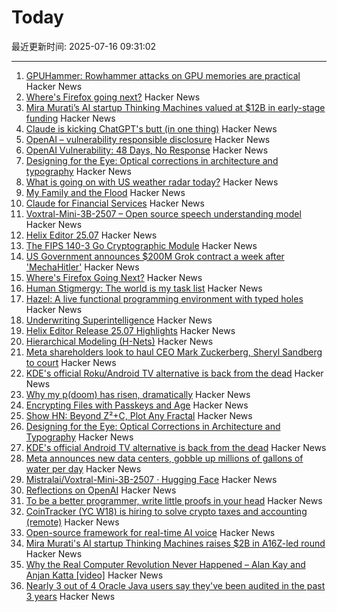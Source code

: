 # Today

最近更新时间: 2025-07-16 09:31:02

--- 
1. [GPUHammer: Rowhammer attacks on GPU memories are practical](https://gpuhammer.com/) Hacker News
2. [Where's Firefox going next?](https://connect.mozilla.org/t5/discussions/where-s-firefox-going-next-you-tell-us/m-p/100698#M39094) Hacker News
3. [Mira Murati’s AI startup Thinking Machines valued at $12B in early-stage funding](https://www.reuters.com/technology/mira-muratis-ai-startup-thinking-machines-raises-2-billion-a16z-led-round-2025-07-15/) Hacker News
4. [Claude is kicking ChatGPT's butt (in one thing)](https://ben-mini.com/2025/claude-is-kicking-chatgpts-butt) Hacker News
5. [OpenAI – vulnerability responsible disclosure](https://requilence.any.org/open-ai-vulnerability-responsible-disclosure) Hacker News
6. [OpenAI Vulnerability: 48 Days, No Response](https://requilence.any.org/open-ai-vulnerability-responsible-disclosure) Hacker News
7. [Designing for the Eye: Optical corrections in architecture and typography](https://www.nubero.ch/blog/015/) Hacker News
8. [What is going on with US weather radar today?](https://atlas.niu.edu/analysis/radar/midwest/?C=N;O=D) Hacker News
9. [My Family and the Flood](https://www.texasmonthly.com/news-politics/texas-flood-firsthand-account/) Hacker News
10. [Claude for Financial Services](https://www.anthropic.com/news/claude-for-financial-services) Hacker News
11. [Voxtral-Mini-3B-2507 – Open source speech understanding model](https://huggingface.co/mistralai/Voxtral-Mini-3B-2507) Hacker News
12. [Helix Editor 25.07](https://helix-editor.com/news/release-25-07-highlights/) Hacker News
13. [The FIPS 140-3 Go Cryptographic Module](https://go.dev/blog/fips140) Hacker News
14. [US Government announces $200M Grok contract a week after 'MechaHitler'](https://www.theverge.com/news/706855/grok-mechahitler-xai-defense-department-contract) Hacker News
15. [Where's Firefox Going Next?](https://connect.mozilla.org/t5/discussions/where-s-firefox-going-next-you-tell-us/m-p/100698#M39094) Hacker News
16. [Human Stigmergy: The world is my task list](https://aethermug.com/posts/human-stigmergy) Hacker News
17. [Hazel: A live functional programming environment with typed holes](https://github.com/hazelgrove/hazel) Hacker News
18. [Underwriting Superintelligence](https://underwriting-superintelligence.com/) Hacker News
19. [Helix Editor Release 25.07 Highlights](https://helix-editor.com/news/release-25-07-highlights/) Hacker News
20. [Hierarchical Modeling (H-Nets)](https://cartesia.ai/blog/hierarchical-modeling) Hacker News
21. [Meta shareholders look to haul CEO Mark Zuckerberg, Sheryl Sandberg to court](https://nypost.com/2025/07/15/business/meta-shareholders-aim-to-haul-ceo-mark-zuckerberg-sheryl-sandberg-to-court/) Hacker News
22. [KDE's official Roku/Android TV alternative is back from the dead](https://www.neowin.net/news/kdes-android-tv-alternative-plasma-bigscreen-rises-from-the-dead-with-a-better-ui/) Hacker News
23. [Why my p(doom) has risen, dramatically](https://garymarcus.substack.com/p/why-my-pdoom-has-risen-dramatically) Hacker News
24. [Encrypting Files with Passkeys and Age](https://words.filippo.io/passkey-encryption/) Hacker News
25. [Show HN: Beyond Z²+C, Plot Any Fractal](https://www.juliascope.com/) Hacker News
26. [Designing for the Eye: Optical Corrections in Architecture and Typography](https://www.nubero.ch/blog/015/) Hacker News
27. [KDE's official Android TV alternative is back from the dead](https://www.neowin.net/news/kdes-android-tv-alternative-plasma-bigscreen-rises-from-the-dead-with-a-better-ui/) Hacker News
28. [Meta announces new data centers, gobble up millions of gallons of water per day](https://www.engadget.com/ai/meta-announces-huge-new-data-centers-but-they-could-gobble-up-millions-of-gallons-of-water-per-day-174000478.html) Hacker News
29. [Mistralai/Voxtral-Mini-3B-2507 · Hugging Face](https://huggingface.co/mistralai/Voxtral-Mini-3B-2507) Hacker News
30. [Reflections on OpenAI](https://calv.info/openai-reflections) Hacker News
31. [To be a better programmer, write little proofs in your head](https://the-nerve-blog.ghost.io/to-be-a-better-programmer-write-little-proofs-in-your-head/) Hacker News
32. [CoinTracker (YC W18) is hiring to solve crypto taxes and accounting (remote)](https://news.ycombinator.com/item?id=44573320) Hacker News
33. [Open-source framework for real-time AI voice](https://github.com/videosdk-live/agents) Hacker News
34. [Mira Murati's AI startup Thinking Machines raises $2B in A16Z-led round](https://www.reuters.com/technology/mira-muratis-ai-startup-thinking-machines-raises-2-billion-a16z-led-round-2025-07-15/) Hacker News
35. [Why the Real Computer Revolution Never Happened – Alan Kay and Anjan Katta [video]](https://www.youtube.com/watch?v=MbEZ-DC0L-g) Hacker News
36. [Nearly 3 out of 4 Oracle Java users say they've been audited in the past 3 years](https://www.theregister.com/2025/07/15/oracle_java_users_audited/) Hacker News
